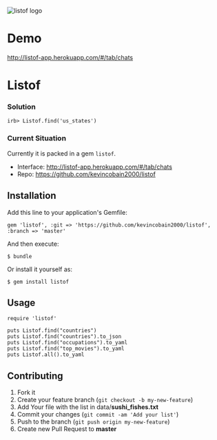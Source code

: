 ![listof logo](http://res.cloudinary.com/listof-herokuapp-com/image/upload/v1420384709/http_www_iconsdb_com_icons_preview_red_activity-feed-xxl_r9e09l.png "listof logo")

# Demo

http://listof-app.herokuapp.com/#/tab/chats

# Listof

### Solution

```
irb> Listof.find('us_states')
```

### Current Situation

Currently it is packed in a gem ``listof``.

- Interface: http://listof-app.herokuapp.com/#/tab/chats
- Repo: https://github.com/kevincobain2000/listof


## Installation

Add this line to your application's Gemfile:

    gem 'listof', :git => 'https://github.com/kevincobain2000/listof', :branch => 'master'

And then execute:

    $ bundle

Or install it yourself as:

    $ gem install listof

## Usage

```
require 'listof'

puts Listof.find("countries")
puts Listof.find("countries").to_json
puts Listof.find("occupations").to_yaml
puts Listof.find("top_movies").to_yaml
puts Listof.all().to_yaml
```

## Contributing

1. Fork it
2. Create your feature branch (`git checkout -b my-new-feature`)
3. Add Your file with the list in data/**sushi_fishes.txt**
4. Commit your changes (`git commit -am 'Add your list'`)
5. Push to the branch (`git push origin my-new-feature`)
6. Create new Pull Request to **master**
